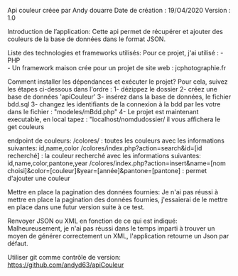 Api couleur créee par Andy douarre 
Date de création : 19/O4/2020
Version : 1.0

Introduction de l’application:
Cette api permet de récupérer et ajouter des couleurs de la base de données dans le format JSON.

Liste des technologies et frameworks utilisés:
Pour ce projet, j'ai utilisé :
    - PHP  
    - Un framework maison crée pour un projet de site web : jcphotographie.fr


Comment installer les dépendances et exécuter le projet?
Pour cela, suivez les étapes ci-dessous dans l'ordre :
    1- dézippez le dossier
    2- créez une base de données 'apiCouleur'
    3- insérez dans la base de données, le fichier bdd.sql
    3- changez les identifiants de la connexion à la bdd par les votre dans le fichier : "modeles/mBdd.php"
    4- Le projet est maintenant executable, en local tapez : "localhost/nomdudossier/
    il vous affichera le get couleurs

endpoint de couleurs:
/colores/ : toutes les couleurs avec les informations suivantes: id,name,color
/colores/index.php?action=search&id=[id recherché] : la couleur recherché avec les informations suivantes: id,name,color,pantone,year
/colores/index.php?action=insert&name=[nom choisi]&color=[couleur]&year=[année]&pantone=[pantone] : permet d'ajouter une couleur

Mettre en place la pagination des données fournies:
Je n'ai pas réussi à mettre en place la pagination des données fournies, j'essaierai de le mettre en place dans une futur version suite à ce test.

Renvoyer JSON ou XML en fonction de ce qui est indiqué:
Malheureusement, je n'ai pas réussi dans le temps imparti à trouver un moyen de générer correctement un XML, l'application retourne un Json par défaut.


Utiliser git comme contrôle de version:
https://github.com/andyd63/apiCouleur


